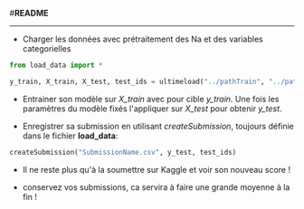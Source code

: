 #**README**


----------

 - Charger les données avec prétraitement des Na et des variables categorielles

```python
from load_data import *

y_train, X_train, X_test, test_ids = ultimeload("../pathTrain", "../pathTest")
```

- Entrainer son modèle sur *X_train* avec pour cible *y_train*. Une fois les paramètres du modèle fixés l'appliquer sur *X_test* pour obtenir *y_test*.

- Enregistrer sa submission en utilisant  *createSubmission*, toujours définie dans le fichier **load_data**:

``` python
createSubmission("SubmissionName.csv", y_test, test_ids)
```

- Il ne reste plus qu'à la soumettre sur Kaggle et voir son nouveau score !


 - conservez vos submissions, ca servira à faire une grande moyenne à la fin !
